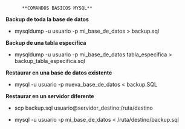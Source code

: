           **COMANDOS BASICOS MYSQL**

**Backup de toda la base de datos**

- mysqldump -u usuario -p mi_base_de_datos > backup.sql

**Backup de una tabla específica**

- mysqldump -u usuario -p mi_base_de_datos tabla_especifica > backup_tabla_especifica.sql

**Restaurar en una base de datos existente**

- mysql -u usuario -p nueva_base_de_datos < backup.SQL

**Restaurar en un servidor diferente**

- scp backup.sql usuario@servidor_destino:/ruta/destino

- mysql -u usuario -p mi_base_de_datos < /ruta/destino/backup.sql

